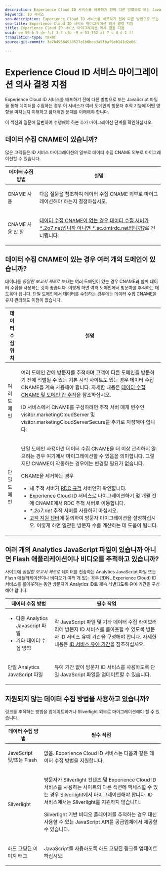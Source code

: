 ```yaml
---
description: Experience Cloud ID 서비스를 배포하기 전에 다른 방법으로 또는 JavaScript 파일을 통해 데이터를 수집하는 경우 이 서비스가 여러 도메인의 방문자 추적 기능에 어떤 영향을 미치는지 이해하고 잠재적인 문제를 이해해야 합니다.
keywords: ID 서비스
seo-description: Experience Cloud ID 서비스를 배포하기 전에 다른 방법으로 또는 JavaScript 파일을 통해 데이터를 수집하는 경우 이 서비스가 여러 도메인의 방문자 추적 기능에 어떤 영향을 미치는지 이해하고 잠재적인 문제를 이해해야 합니다.
seo-title: Experience Cloud ID 서비스 마이그레이션 의사 결정 지점
title: Experience Cloud ID 서비스 마이그레이션 의사 결정 지점
uuid: ee 56 b 5 de-fcf 3-4 cfb -9 e 53-762 af 7 c 4 d 2 ff
translation-type: tm+mt
source-git-commit: 3e7b49564938527e1b6bca3a5fbaf9eb141d2e06

---
```



# Experience Cloud ID 서비스 마이그레이션 의사 결정 지점

Experience Cloud ID 서비스를 배포하기 전에 다른 방법으로 또는 JavaScript 파일을 통해 데이터를 수집하는 경우 이 서비스가 여러 도메인의 방문자 추적 기능에 어떤 영향을 미치는지 이해하고 잠재적인 문제를 이해해야 합니다.

이 섹션의 질문에 답변하여 수행해야 하는 추가 마이그레이션 단계를 확인하십시오.

## 데이터 수집 CNAME이 있습니까?

많은 고객들은 ID 서비스 마이그레이션의 일부로 데이터 수집 CNAME 외부로 마이그레이션할 수 있습니다.

<table id="table_13F7C1E3D64D4F86B0149C9D3B54AADD"> 
 <thead> 
  <tr> 
   <th colname="col1" class="entry"> 데이터 수집 방법 </th> 
   <th colname="col2" class="entry"> 설명 </th> 
  </tr> 
 </thead>
 <tbody> 
  <tr> 
   <td colname="col1"> <p>CNAME 사용 </p> </td> 
   <td colname="col2"> <p>다음 질문을 참조하여 데이터 수집 CNAME 외부로 마이그레이션해야 하는지 결정하십시오. </p> </td> 
  </tr> 
  <tr> 
   <td colname="col1"> <p>CNAME 사용 안 함 </p> </td> 
   <td colname="col2"> <p><a href="../../reference/analytics-reference/migration-decisions.md#section-34dabde7780e4a339f134c0ca7768961" format="dita" scope="local">데이터 수집 CNAME이 없는 경우 데이터 수집 서버가 *.2o7.net입니까 아니면 *.sc.omtrdc.net입니까?</a>로 건너뜁니다. </p> </td> 
  </tr> 
 </tbody> 
</table>

## 데이터 수집 CNAME이 있는 경우 여러 개의 도메인이 있습니까?

데이터를 *동일한 보고서 세트*로 보내는 여러 도메인이 있는 경우 CNAME과 함께 데이터 수집을 사용하는 것이 좋습니다. 이렇게 하면 여러 도메인에서 방문자를 추적하는 데 도움이 됩니다. 단일 도메인에서 데이터를 수집하는 경우에는 데이터 수집 CNAME을 유지 관리해도 이점이 없습니다.

<table id="table_D132BCA243E54657AEC930559343FDD3"> 
 <thead> 
  <tr> 
   <th colname="col1" class="entry"> 데이터 수집 위치 </th> 
   <th colname="col2" class="entry"> 설명 </th> 
  </tr> 
 </thead>
 <tbody> 
  <tr> 
   <td colname="col1"> <p>여러 도메인 </p> </td> 
   <td colname="col2"> <p>여러 도메인 간에 방문자를 추적하며 고객이 다른 도메인을 방문하기 전에 식별될 수 있는 기본 시작 사이트도 있는 경우 데이터 수집 CNAME을 계속 사용해야 합니다. 자세한 내용은 <a href="../../reference/analytics-reference/cname.md#concept-4df91f8a30ad4ec7a01eb943d579cc9d" format="dita" scope="local">데이터 수집 CNAME 및 도메인 간 추적</a>을 참조하십시오. </p> <p>ID 서비스에서 CNAME를 구성하려면 추적 서버 매개 변수인 <span class="codeph">visitor.marketingCloudServer</span> 및 <span class="codeph">visitor.marketingCloudServerSecure</span>를 추가로 지정해야 합니다. </p> </td> 
  </tr> 
  <tr> 
   <td colname="col1"> <p>단일 도메인 </p> </td> 
   <td colname="col2"> <p>단일 도메인 사용이란 데이터 수집 CNAME을 더 이상 관리하지 않으려는 경우 여기에서 마이그레이션할 수 있음을 의미합니다. 그렇지만 CNAME이 작동하는 경우에는 변경할 필요가 없습니다. </p> <p>CNAME을 제거하는 경우 </p> 
    <ul id="ul_12CDECEFC7BB41A18895B507CAA42315"> 
     <li id="li_32E2CD3E58454E20A642BADE507AE86E">새 추적 서버가 <a href="https://marketing.adobe.com/resources/help/en_US/whitepapers/rdc/" format="https" scope="external">RDC 규격</a> 서버인지 확인합니다. </li> 
     <li id="li_865BB6DAA3594EBBAB688E73C8343762"><span class="keyword">Experience Cloud</span> ID 서비스로 마이그레이션하기 몇 개월 전에 CNAME에서 RDC 추적 서버로 이동합니다. </li> 
     <li id="li_284A015177554C848C8648DC5BBAA365"> <i>*.2o7.net</i> 추적 서버를 사용하지 <span class="codeph">마십시오</span>. </li> 
     <li id="li_B1ABF03DC46C42059F61542CDE0FE5A1"><a href="https://helpx.adobe.com/marketing-cloud/contact-support.html" format="https" scope="external">고객 지원 센터</a>에 문의하여 방문자 마이그레이션을 설정하십시오. 이렇게 하면 일관된 방문자 수를 계산하는 데 도움이 됩니다. </li> 
    </ul> </td> 
  </tr> 
 </tbody> 
</table>

## 여러 개의 Analytics JavaScript 파일이 있습니까 아니면 Flash 애플리케이션이나 비디오를 추적하고 있습니까?

사이트에 *동일한 보고서 세트*로 데이터를 전송하는 Analytics JavaScript 파일 또는 Flash 애플리케이션이나 비디오가 여러 개 있는 경우 [!DNL Experience Cloud] ID 서비스를 롤아웃하는 동안 방문자가 Analytics ID로 계속 식별되도록 유예 기간을 구성해야 합니다.

<table id="table_8A4EA063AF4345B69BC98537E2E702BA"> 
 <thead> 
  <tr> 
   <th colname="col1" class="entry"> 데이터 수집 방법 </th> 
   <th colname="col2" class="entry"> 필수 작업 </th> 
  </tr> 
 </thead>
 <tbody> 
  <tr> 
   <td colname="col1"> 
    <ul id="ul_910DD99E074E49C6907F86426EFA5BF2"> 
     <li id="li_4366CC8EB7A54A959568E3761ABBBF23">다중 Analytics Javascript 파일 </li> 
     <li id="li_B8A8132019EA48088E4F37E36F153D76">기타 데이터 수집 방법 </li> 
    </ul> </td> 
   <td colname="col2"> <p>각 JavaScript 파일 및 기타 데이터 수집 라이브러리에 방문자 ID 서비스를 롤아웃할 수 있도록 방문자 ID 서비스 유예 기간을 구성해야 합니다. 자세한 내용은 <a href="../../reference/analytics-reference/grace-period.md" format="dita" scope="local"> ID 서비스 유예 기간</a>을 참조하십시오. </p> </td> 
  </tr> 
  <tr> 
   <td colname="col1"> <p>단일 Analytics JavaScript 파일 </p> </td> 
   <td colname="col2"> <p>유예 기간 없이 방문자 ID 서비스를 사용하도록 단일 JavaScript 파일을 업데이트할 수 있습니다. </p> </td> 
  </tr> 
 </tbody> 
</table>

## 지원되지 않는 데이터 수집 방법을 사용하고 있습니까?

링크를 추적하는 방법을 업데이트하거나 Sliverlight 외부로 마이그레이션해야 할 수 있습니다.

<table id="table_A72AEB92F48345DD83F136B9989F4EF9"> 
 <thead> 
  <tr> 
   <th colname="col1" class="entry"> 데이터 수집 방법 </th> 
   <th colname="col2" class="entry"> 필수 작업 </th> 
  </tr> 
 </thead>
 <tbody> 
  <tr> 
   <td colname="col1"> <p>JavaScript 및/또는 Flash </p> </td> 
   <td colname="col2"> <p>없음. <span class="keyword">Experience Cloud</span> ID 서비스는 다음과 같은 데이터 수집 방법을 지원합니다. </p> </td> 
  </tr> 
  <tr> 
   <td colname="col1"> <p>Silverlight </p> </td> 
   <td colname="col2"> <p>방문자가 Silverlight 컨텐츠 및 <span class="keyword">Experience Cloud</span> ID 서비스를 사용하는 사이트의 다른 섹션에 액세스할 수 있는 경우 Silverlight에서 마이그레이션해야 합니다. ID 서비스에서는 Silverlight를 지원하지 않습니다. </p> <p> Silverlight 기반 비디오 플레이어를 추적하는 경우 대신 사용할 수 있는 JavaScript API를 공급업체에서 제공할 수 있습니다. </p> </td> 
  </tr> 
  <tr> 
   <td colname="col1"> <p>하드 코딩된 이미지 태그 </p> </td> 
   <td colname="col2"> <p>JavaScript를 사용하도록 하드 코딩된 링크를 업데이트하십시오. </p> </td> 
  </tr> 
 </tbody> 
</table>

